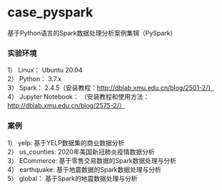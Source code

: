 # case_pyspark
基于Python语言的Spark数据处理分析案例集锦（PySpark）

### 实验环境
1） Linux： Ubuntu 20.04  
2） Python： 3.7.x  
3） Spark： 2.4.5（安装教程：http://dblab.xmu.edu.cn/blog/2501-2/）  
4） Jupyter Notebook： （安装教程和使用方法：http://dblab.xmu.edu.cn/blog/2575-2/）

### 案例
1） yelp: 基于YELP数据集的商业数据分析  
2） us_counties: 2020年美国新冠肺炎疫情数据分析  
3） ECommerce: 基于零售交易数据的Spark数据处理与分析  
4） earthquake: 基于地震数据的Spark数据处理与分析  
5） global： 基于Spark的地震数据处理与分析  